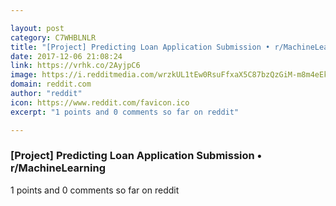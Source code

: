 ```yaml
---

layout: post
category: C7WHBLNLR
title: "[Project] Predicting Loan Application Submission • r/MachineLearning"
date: 2017-12-06 21:08:24
link: https://vrhk.co/2AyjpC6
image: https://i.redditmedia.com/wrzkUL1tEw0RsuFfxaX5C87bzQzGiM-m8m4eEkObPb4.jpg?w=320&s=8c9ea5f25f5793be5096cc203b1e8cf9
domain: reddit.com
author: "reddit"
icon: https://www.reddit.com/favicon.ico
excerpt: "1 points and 0 comments so far on reddit"

---
```


### [Project] Predicting Loan Application Submission • r/MachineLearning

1 points and 0 comments so far on reddit